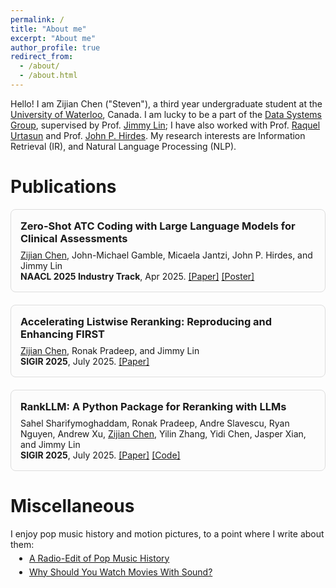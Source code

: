 ```yaml
---
permalink: /
title: "About me"
excerpt: "About me"
author_profile: true
redirect_from: 
  - /about/
  - /about.html
---
```


Hello! I am Zijian Chen ("Steven"), a third year undergraduate student at the [University of Waterloo](https://cs.uwaterloo.ca/), Canada. I am lucky to be a part of the [Data Systems Group](https://uwaterloo.ca/data-systems-group/), supervised by Prof. [Jimmy Lin](https://cs.uwaterloo.ca/~jimmylin/); I have also worked with Prof. [Raquel Urtasun](https://scholar.google.ca/citations?user=jyxO2akAAAAJ&hl=en) and Prof. [John P. Hirdes](https://scholar.google.ca/citations?user=71R-3OIAAAAJ&hl=en). My research interests are Information Retrieval (IR), and Natural Language Processing (NLP).

# Publications

<style>
.publication-box {
  border: 1px solid #ddd;
  border-radius: 8px;
  padding: 8px 15px;
  margin-bottom: 20px;
  background-color: rgb(252, 252, 252);
}
.publication-box h3 {
  margin-top: 8px;
  margin-bottom: 8px;
}
.publication-box p {
  margin-top: 0;
  margin-bottom: 8px;
}
.publication-box h3 a {
  text-decoration: none;
  color: inherit;
}

/* Dark mode styles */
@media (prefers-color-scheme: dark) {
  .publication-box {
    background-color: rgb(40, 40, 40);
    border-color: #555;
  }
}

/* Alternative dark mode class-based approach */
.dark .publication-box,
[data-theme="dark"] .publication-box,
body.dark-mode .publication-box {
  background-color: rgb(40, 40, 40);
  border-color: #555;
}
</style>

<div class="publication-box" markdown="1">

### [Zero-Shot ATC Coding with Large Language Models for Clinical Assessments](https://aclanthology.org/2025.naacl-industry.19/)

<u>Zijian Chen</u>, John-Michael Gamble, Micaela Jantzi, John P. Hirdes, and Jimmy Lin  
**NAACL 2025 Industry Track**, Apr 2025. [[Paper]](https://aclanthology.org/2025.naacl-industry.19/) [[Poster]](https://wuming-233.github.io/publications/atc_NAACL2025_poster.pdf)

</div>

<div class="publication-box" markdown="1">

### [Accelerating Listwise Reranking: Reproducing and Enhancing FIRST](https://wuming-233.github.io/publications/first_SIGIR2025.pdf)

<u>Zijian Chen</u>, Ronak Pradeep, and Jimmy Lin  
**SIGIR 2025**, July 2025. [[Paper]](https://wuming-233.github.io/publications/first_SIGIR2025.pdf)

</div>

<div class="publication-box" markdown="1">

### [RankLLM: A Python Package for Reranking with LLMs](https://wuming-233.github.io/publications/rankllm_SIGIR2025.pdf)

Sahel Sharifymoghaddam, Ronak Pradeep, Andre Slavescu, Ryan Nguyen, Andrew Xu, <u>Zijian Chen</u>, Yilin Zhang, Yidi Chen, Jasper Xian, and Jimmy Lin  
**SIGIR 2025**, July 2025. [[Paper]](https://wuming-233.github.io/publications/rankllm_SIGIR2025.pdf) [[Code]](https://github.com/castorini/rank_llm)

</div>

# Miscellaneous

<p style="margin-bottom: 0;">I enjoy pop music history and motion pictures, to a point where I write about them:</p>
<ul style="margin-top: 5px; margin-left: 30px; padding-left: 0;">
<li style="margin-bottom: 5px;"><a href="https://wuming-233.github.io/posts/pop-music-history/">A Radio-Edit of Pop Music History</a></li>
<li style="margin-bottom: 5px;"><a href="https://wuming-233.github.io/posts/movies-and-soundtracks/">Why Should You Watch Movies With Sound?</a></li>
</ul>